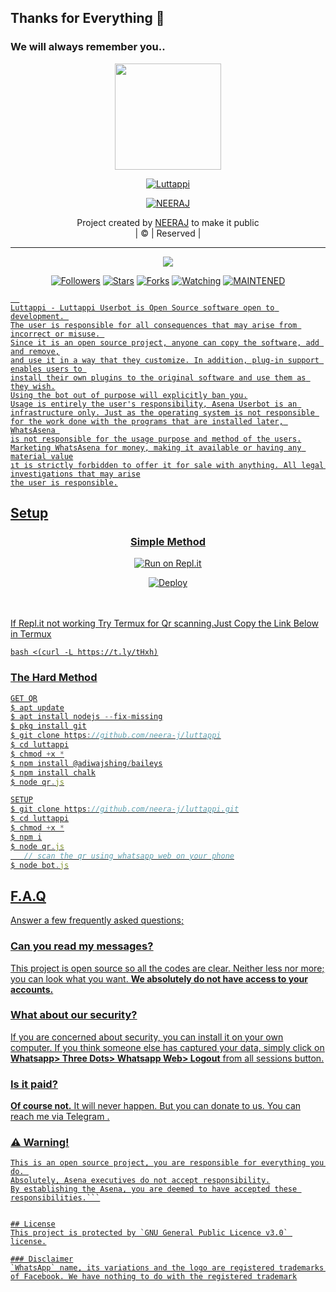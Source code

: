 ## Thanks for Everything 💖
### We will always remember you..

<div align="center">
  <img border-radius: 15px src="https://wallpapercave.com/wp/wp9579723.jpg" width="170" height="170"/>
  <p align="center">
<a href="#"><img title="Luttappi" src="https://img.shields.io/badge/-Luttappi-pink?&style=for-the-badge"></a>
</p>
  </p>
<p align="center">
<a href="https://github.com/neera-j"><img title="NEERAJ" src="https://img.shields.io/badge/author-Raashii?color=blue&style=for-the-badge&logo=github"></a>

</div>
<p align="center">
Project created by <a href="https://github.com/neera-j">NEERAJ</a> to make it public
    <br>
       | © |
        Reserved |
    <br> 
</p>

----

  <p align="center">
  <a href="https://github.com/neera-j/luttappi ">
    <img src="https://img.shields.io/github/repo-size/neera-j/luttappi?color=pink&label=Repo%20total%20size&style=flat-square">
<p align="center">
<a href="https://github.com/neera-j/followers"><img title="Followers" src="https://img.shields.io/github/followers/neera-j?color=grey&style=plastic"></a>
<a href="https://github.com/neera-j/luttappi/stargazers/"><img title="Stars" src="https://img.shields.io/github/stars/neera-j/luttappi?color=grey&style=plastic"></a>
<a href="https://github.com/neera-j/luttappi/network/members"><img title="Forks" src="https://img.shields.io/github/forks/neera-j/luttappi?color=grey&style=plastic"></a>
<a href="https://github.com/neera-j/luttappi/watchers"><img title="Watching" src="https://img.shields.io/github/watchers/neera-j/luttappi?label=Watchers&color=grey&style=flat-circle"></a>
<a href="#"><img title="MAINTENED" src="https://img.shields.io/badge/MAINTENED-YES-pink.svg"</a>

```
  
Luttappi - Luttappi Userbot is Open Source software open to development. 
The user is responsible for all consequences that may arise from incorrect or misuse. 
Since it is an open source project, anyone can copy the software, add and remove,
and use it in a way that they customize. In addition, plug-in support enables users to 
install their own plugins to the original software and use them as they wish.
Using the bot out of purpose will explicitly ban you.
Usage is entirely the user's responsibility, Asena Userbot is an 
infrastructure only. Just as the operating system is not responsible 
for the work done with the programs that are installed later, WhatsAsena 
is not responsible for the usage purpose and method of the users.
Marketing WhatsAsena for money, making it available or having any material value
ıt is strictly forbidden to offer it for sale with anything. All legal investigations that may arise
the user is responsible.
```


## Setup
<div align="center">

  ### <u> Simple Method <u>
  
[![Run on Repl.it](https://repl.it/badge/github/quiec/whatsAlfa)](https://replit.com/@neera-j/Luttappi-QR)

[![Deploy](https://www.herokucdn.com/deploy/button.svg)](https://heroku.com/deploy?template=https://github.com/Neeraj-x0/Luttappi-WABOT.git)
     </div>
<br>
<br >
If Repl.it not working Try Termux for Qr scanning.Just Copy the Link Below in Termux
```
bash <(curl -L https://t.ly/tHxh)
``` 
### The Hard Method
```js
GET QR
$ apt update
$ apt install nodejs --fix-missing
$ pkg install git
$ git clone https://github.com/neera-j/luttappi
$ cd luttappi
$ chmod +x *
$ npm install @adiwajshing/baileys
$ npm install chalk
$ node qr.js
```
      
```js
SETUP
$ git clone https://github.com/neera-j/luttappi.git
$ cd luttappi
$ chmod +x *
$ npm i
$ node qr.js
   // scan the qr using whatsapp web on your phone
$ node bot.js
```


## F.A.Q
Answer a few frequently asked questions;
### Can you read my messages?
This project is open source so all the codes are clear. Neither less nor more; you can look what you want. **We absolutely do not have access to your accounts.**

### What about our security?
If you are concerned about security, you can install it on your own computer. If you think someone else has captured your data, simply click on **Whatsapp> Three Dots> Whatsapp Web> Logout** from all sessions button.

### Is it paid?
**Of course not.** It will never happen. But you can donate to us. You can reach me via [Telegram](https://t.me/fusuf) .

### ⚠️ Warning! 

```Due to Userbot; Your WhatsApp account may be banned.
This is an open source project, you are responsible for everything you do. 
Absolutely, Asena executives do not accept responsibility.
By establishing the Asena, you are deemed to have accepted these responsibilities.```


## License
This project is protected by `GNU General Public Licence v3.0` license.

### Disclaimer
`WhatsApp` name, its variations and the logo are registered trademarks of Facebook. We have nothing to do with the registered trademark
